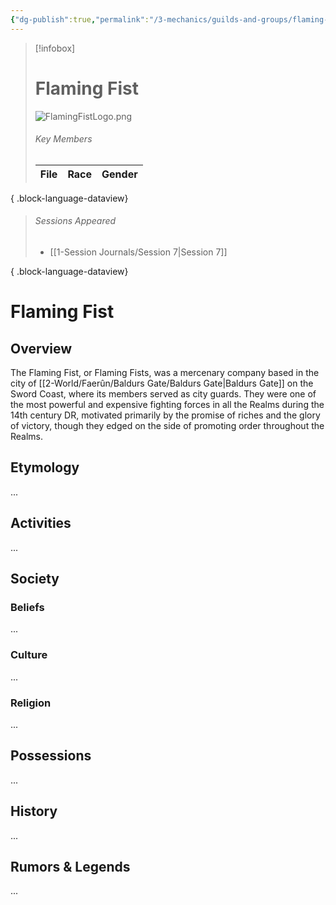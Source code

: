```yaml
---
{"dg-publish":true,"permalink":"/3-mechanics/guilds-and-groups/flaming-fist/","tags":["Category/Group"],"created":"2025-02-23T17:21:19.993-05:00","updated":"2025-02-24T21:32:20.757-05:00"}
---
```




> [!infobox]
> # Flaming Fist
> ![FlamingFistLogo.png](/img/user/z_Assets/FlamingFistLogo.png)
> ###### Key Members
>  | File | Race | Gender |
> | ---- | ---- | ------ |
> 
{ .block-language-dataview}
> ###### Sessions Appeared
>  - [[1-Session Journals/Session 7\|Session 7]]
> 
{ .block-language-dataview}
# Flaming Fist
## Overview
The Flaming Fist, or Flaming Fists, was a mercenary company based in the city of [[2-World/Faerûn/Baldurs Gate/Baldurs Gate\|Baldurs Gate]] on the Sword Coast, where its members served as city guards. They were one of the most powerful and expensive fighting forces in all the Realms during the 14th century DR, motivated primarily by the promise of riches and the glory of victory, though they edged on the side of promoting order throughout the Realms.

## Etymology
...
## Activities
...

## Society
### Beliefs
...
### Culture
...

### Religion
...

## Possessions
...

## History
...

## Rumors & Legends
...


